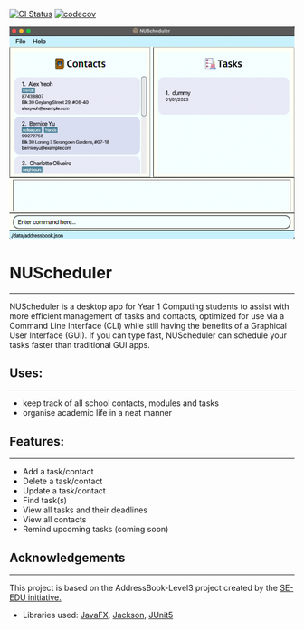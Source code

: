 
[![CI Status](https://github.com/AY2122S2-CS2103-F11-4/tp/workflows/Java%20CI/badge.svg)](https://github.com/AY2122S2-CS2103-F11-4/tp/actions)
[![codecov](https://codecov.io/gh/AY2122S2-CS2103-F11-4/tp/branch/master/graph/badge.svg?token=G5ITTT4UTJ)](https://codecov.io/gh/AY2122S2-CS2103-F11-4/tp)

![Ui](docs/images/Ui.png)

# NUScheduler
***
NUScheduler is a desktop app for Year 1 Computing students to assist with more efficient management of tasks and contacts,
optimized for use via a Command Line Interface (CLI) while still having the benefits of a Graphical User Interface (GUI).
If you can type fast, NUScheduler can schedule your tasks faster than traditional GUI apps.<br>

## Uses:
***
  * keep track of all school contacts, modules and tasks
  * organise academic life in a neat manner

## Features:
***
  * Add a task/contact
  * Delete a task/contact
  * Update a task/contact
  * Find task(s)
  * View all tasks and their deadlines
  * View all contacts
  * Remind upcoming tasks (coming soon)

## Acknowledgements
***
This project is based on the AddressBook-Level3 project created by the [SE-EDU initiative.](https://se-education.org)
* Libraries used: [JavaFX](https://openjfx.io/), [Jackson](https://github.com/FasterXML/jackson), [JUnit5](https://github.com/junit-team/junit5)

